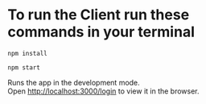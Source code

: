# To run the Client run these commands in your terminal

```
npm install
```
```
npm start
```

Runs the app in the development mode.\
Open [http://localhost:3000/login](http://localhost:3000/login) to view it in the browser.

